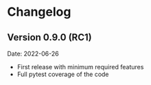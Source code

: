 # Changelog

## Version 0.9.0 (RC1)

Date: 2022-06-26

- First release with minimum required features
- Full pytest coverage of the code

